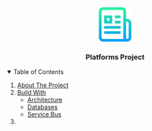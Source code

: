 <!-- PROJECT LOGO -->
<br />
<p align="center">
  <img src="images/logo.png" alt="Logo" width="80" height="80">
  <h3 align="center">Platforms Project</h3>
</p>

<!-- TABLE OF CONTENTS -->
<details open="open">
  <summary>Table of Contents</summary>
  <ol>
    <li><a href="#about-the-project">About The Project</a></li>
    <li>
      <a href="#build">Build With</a>
      <ul>
        <li><a href="#arch">Architecture</a></li>
      </ul>
      <ul>
        <li><a href="#db">Databases</a></li>
      </ul>
      <ul>
        <li><a href="#sb">Service Bus</a></li>
      </ul>
    </li>
    <li>
  </ol>
</details>
